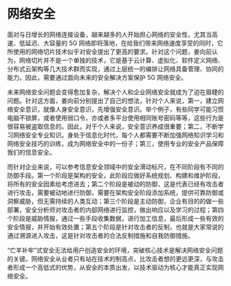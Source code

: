 # 网络安全

面对与日增长的网络连接设备，越来越多的人开始担心网络的安全性，尤其当高速、低延迟、大容量的 5G 网络即将落地，在给我们带来网络速度享受的同时，它所使用的网络切片技术似乎对安全提出了更高的要求。针对这个问题，姜向前认为，网络切片并不是一个单独的技术，它是基于云计算、虚拟化、软件定义网络、分布式云架构等几大技术群而实现，通过上层统一的编排让网络具备管理、协同的能力。因此，需要通过面向未来的安全解决方案保护 5G 网络安全。

未来网络安全问题会变得愈加复杂，解决个人和企业网络安全就成为了迫在眉睫的问题。针对这方面，姜向前分别提出了自己的想法，针对个人来说，第一，建立网络安全意识，就像人身安全意识，先增强安全意识。举个例子，有些同学可能习惯电脑不锁屏，或者使用弱口令，亦或者多平台使用相同账号密码等等，这些行为是很容易被盗取信息的。因此，对于个人来说，安全意识养成很重要；第二，不断学习网络安全专业知识。身处于信息化时代，每个人都需要不断加强网络知识学习和网络安全技巧的训练，成为网络安全中的一份子；第三，使用专业的安全产品保障我们的信息安全。

而针对企业来说，可以参考信息安全领域中的安全滑动标尺，在不同阶段有不同的防御手段。第一个阶段是架构的安全，此阶段应做好系统规划、构建和维护阶段，将所有的安全因素给考虑进去；第二个阶段是被动的防御，这是代表已经有攻击者进行攻击，需要被动地进行防御，需要在架构安全阶段添加系统，提供可靠防御或洞察威胁，但无需持续的人类互动；第三个阶段是主动防御，企业有目的的做一些部署，安全分析师对攻击者的内部网络进行监控，做出响应以及学习的过程；第四个阶段是威胁情报，通过一些手段收集数据，进行加工信息，最后形成一些有效的安全情报，并开始有效处置；第五个阶段是针对攻击者的反制，也就是大家常说的通过溯源进入攻击，这是针对攻击者的合法反制措施和自我防御措施。

“亡羊补牢”式安全无法给用户创造安全的环境，突破核心技术是解决网络安全问题的关键。网络安全从业者只有站在技术的制高点，比攻击者想的更远更深，与攻击者形成一个高低式的优势，从安全的本质出发，以技术驱动为核心才能真正实现网络安全。
